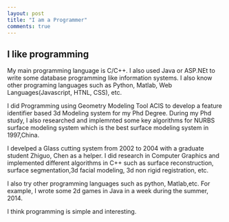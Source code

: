 ```yaml
---
layout: post
title: "I am a Programmer"
comments: true
---
```


## I like programming

My main programming language is C/C++. I also used Java or ASP.NEt to write some database programming like information systems. I also know other programing languages such as Python, Matlab, Web Languages(Javascript, HTNL, CSS), etc. <!--more-->

I did Programming using Geometry Modeling Tool ACIS to develop a feature identifier based 3d Modeling system for my Phd Degree. During my Phd study, I also researched  and implemnted some key algorithms for NURBS surface modeling system which is the best surface modeling system in 1997,China.

I develped a Glass cutting system from 2002 to 2004 with a graduate student Zhiguo, Chen as a helper. I did research in Computer Graphics and implemented different algorithms in C++ such as surface reconstruction, surface segmentation,3d facial modeling, 3d non rigid registration, etc.

I also try other programming languages such as python, Matlab,etc. For example, I wrote some 2d games in Java in a week during the summer, 2014.  

I think programming is simple and interesting. 